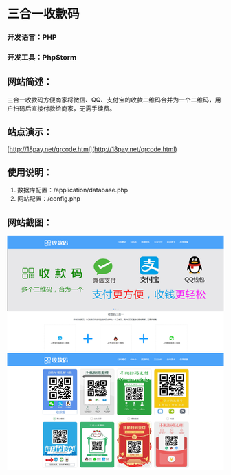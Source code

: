 # 三合一收款码
### 开发语言：PHP
### 开发工具：PhpStorm
## 网站简述：
三合一收款码方便商家将微信、QQ、支付宝的收款二维码合并为一个二维码，用户扫码后直接付款给商家，无需手续费。
## 站点演示：
[http://18pay.net/qrcode.html](http://18pay.net/qrcode.html)
## 使用说明：
1. 数据库配置：/application/database.php
2. 网站配置：/config.php
## 网站截图：
![1.png](readme/1.png)
![2.png](readme/2.png)
